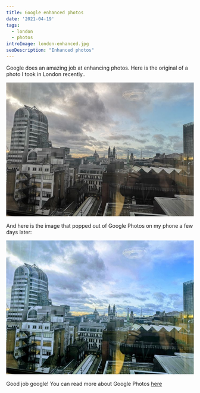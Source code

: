 ```yaml
---
title: Google enhanced photos
date: '2021-04-19'
tags:
  - london
  - photos
introImage: london-enhanced.jpg
seoDescription: "Enhanced photos"
---
```


Google does an amazing job at enhancing photos. Here is the original of a photo I took in London recently..

<!-- excerpt -->

<picture>
  <source srcset="london-original.jpg-700-500.webp" type="image/webp">
  <source srcset="london-original.jpg-700-500.jpg" type="image/jpeg">
  <img alt="london-original.jpg" src="london-original.jpg-700-500.jpg" loading="lazy">
</picture>

And here is the image that popped out of Google Photos on my phone a few days later:

<picture>
  <source srcset="london-enhanced.jpg-700-500.webp" type="image/webp">
  <source srcset="london-enhanced.jpg-700-500.jpg" type="image/jpeg">
  <img alt="london-enhanced.jpg" src="london-enhanced.jpg-700-500.jpg" loading="lazy">
</picture>

Good job google! You can read more about Google Photos [here](https://en.wikipedia.org/wiki/Google_Photos)
